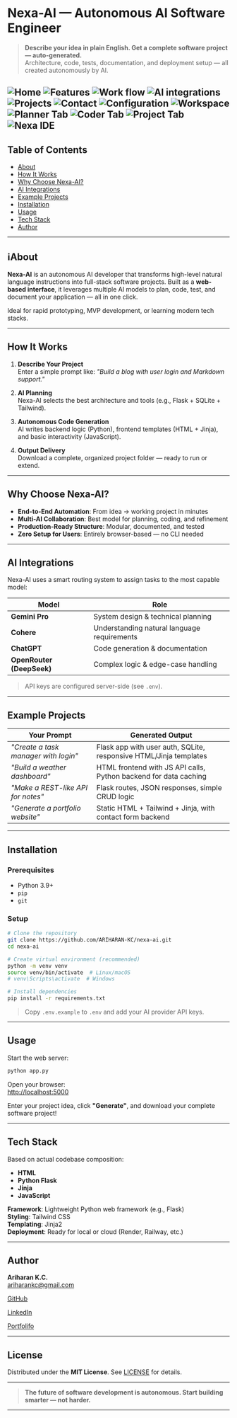 # Nexa-AI — Autonomous AI Software Engineer

> **Describe your idea in plain English. Get a complete software project — auto-generated.**  
> Architecture, code, tests, documentation, and deployment setup — all created autonomously by AI.

![Home](imgs/image.png)
![Features](imgs/image-1.png)
![Work flow](imgs/image-2.png)
![AI integrations](imgs/image-3.png)
![Projects](imgs/image-4.png)
![Contact](imgs/image-5.png)
![Configuration](imgs/image-6.png)
![Workspace](imgs/image-7.png)
![Planner Tab](imgs/image-8.png)
![Coder Tab](imgs/image-9.png)
![Project Tab](imgs/image-10.png)
![Nexa IDE](imgs/image-11.png)
---

## Table of Contents

- [About](#-about)
- [How It Works](#-how-it-works)
- [Why Choose Nexa-AI?](#-why-choose-nexa-ai)
- [AI Integrations](#-ai-integrations)
- [Example Projects](#-example-projects)
- [Installation](#-installation)
- [Usage](#-usage)
- [Tech Stack](#-tech-stack)
- [Author](#-author)

---

## ℹAbout

**Nexa-AI** is an autonomous AI developer that transforms high-level natural language instructions into full-stack software projects. Built as a **web-based interface**, it leverages multiple AI models to plan, code, test, and document your application — all in one click.

Ideal for rapid prototyping, MVP development, or learning modern tech stacks.

---

## How It Works

1. **Describe Your Project**  
   Enter a simple prompt like: _"Build a blog with user login and Markdown support."_

2. **AI Planning**  
   Nexa-AI selects the best architecture and tools (e.g., Flask + SQLite + Tailwind).

3. **Autonomous Code Generation**  
   AI writes backend logic (Python), frontend templates (HTML + Jinja), and basic interactivity (JavaScript).

4. **Output Delivery**  
   Download a complete, organized project folder — ready to run or extend.

---

## Why Choose Nexa-AI?

- **End-to-End Automation**: From idea → working project in minutes  
- **Multi-AI Collaboration**: Best model for planning, coding, and refinement  
- **Production-Ready Structure**: Modular, documented, and tested  
- **Zero Setup for Users**: Entirely browser-based — no CLI needed

---

## AI Integrations

Nexa-AI uses a smart routing system to assign tasks to the most capable model:

| Model | Role |
|------|------|
| **Gemini Pro** | System design & technical planning |
| **Cohere** | Understanding natural language requirements |
| **ChatGPT** | Code generation & documentation |
| **OpenRouter (DeepSeek)** | Complex logic & edge-case handling |

> API keys are configured server-side (see `.env`).

---

## Example Projects

| Your Prompt | Generated Output |
|-----------|------------------|
| _"Create a task manager with login"_ | Flask app with user auth, SQLite, responsive HTML/Jinja templates |
| _"Build a weather dashboard"_ | HTML frontend with JS API calls, Python backend for data caching |
| _"Make a REST-like API for notes"_ | Flask routes, JSON responses, simple CRUD logic |
| _"Generate a portfolio website"_ | Static HTML + Tailwind + Jinja, with contact form backend |

---

## Installation

### Prerequisites
- Python 3.9+
- `pip`
- `git`

### Setup

```bash
# Clone the repository
git clone https://github.com/ARIHARAN-KC/nexa-ai.git
cd nexa-ai

# Create virtual environment (recommended)
python -m venv venv
source venv/bin/activate  # Linux/macOS
# venv\Scripts\activate  # Windows

# Install dependencies
pip install -r requirements.txt
```

> Copy `.env.example` to `.env` and add your AI provider API keys.

---

## Usage

Start the web server:

```bash
python app.py
```

Open your browser:  
[http://localhost:5000](http://localhost:5000)

Enter your project idea, click **"Generate"**, and download your complete software project!

---

## Tech Stack

Based on actual codebase composition:

- **HTML**  
- **Python Flask**  
- **Jinja**   
- **JavaScript**   

**Framework**: Lightweight Python web framework (e.g., Flask)  
**Styling**: Tailwind CSS  
**Templating**: Jinja2  
**Deployment**: Ready for local or cloud (Render, Railway, etc.)

---

## Author

**Ariharan K.C.**  
ariharankc@gmail.com

[GitHub](https://github.com/ARIHARAN-KC)  

[LinkedIn](https://www.linkedin.com/in/ariharankc07/)

[Portfolifo](https://ariharan-portfolifo.vercel.app/)

---

## License

Distributed under the **MIT License**. See [LICENSE](LICENSE) for details.

---

> **The future of software development is autonomous. Start building smarter — not harder.**

---
